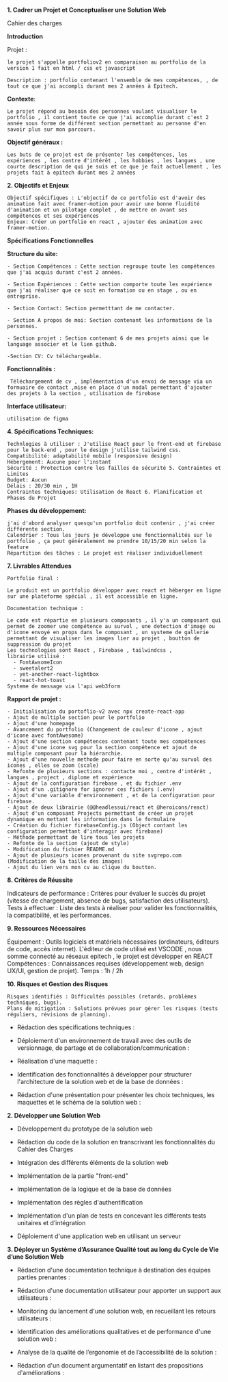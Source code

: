 **1. Cadrer un Projet et Conceptualiser une Solution Web**

Cahier des charges

**Introduction**

   Projet :

    le projet s'appelle portfoliov2 en comparaison au portfolio de la version 1 fait en html / css et javascript

    Description : portfolio contenant l'ensemble de mes compétences, , de tout ce que j'ai accompli durant mes 2 années à Epitech.

**Contexte**:

    Le projet répond au besoin des personnes voulant visualiser le portfolio , il contient toute ce que j'ai accomplie durant c'est 2 année sous forme de différent section permettant au personne d'en savoir plus sur mon parcours.

**Objectif généraux :**
 
    Les buts de ce projet est de présenter les compétences, les expériences , les centre d'intérêt , les hobbies , les langues , une courte description de qui je suis et ce que je fait actuellement , les projets fait à epitech durant mes 2 années

**2. Objectifs et Enjeux**
   
    Objectif spécifiques : L'objectif de ce portfolio est d'avoir des animation fait avec framer-motion pour avoir une bonne fluidité d'animation et un pilotage complet , de mettre en avant ses compétences et ses expériences
    Enjeux: Créer un portfolio en react , ajouter des animation avec framer-motion.

**Spécifications Fonctionnelles**

**Structure du site:**

    - Section Compétences : Cette section regroupe toute les compétences que j'ai acquis durant c'est 2 années.

    - Section Expériences : Cette section comporte toute les expérience que j'ai réaliser que ce soit en formation ou en stage , ou en entreprise.

    - Section Contact: Section permetttant de me contacter.

    - Section A propos de moi: Section contenant les informations de la personnes.

    - Section projet : Section contenant 6 de mes projets ainsi que le language associer et le lien github.
  
    -Section CV: Cv téléchargeable.

**Fonctionnalités :**
    
     Téléchargement de cv , implémentation d'un envoi de message via un formuaire de contact ,mise en place d'un modal permettant d'ajouter des projets à la section , utilisation de firebase

**Interface utilisateur:** 

    utilisation de figma

**4. Spécifications Techniques:**

    Technlogies à utiliser : J'utilise React pour le front-end et firebase pour le back-end , pour le design j'utilise tailwind css.
    Compatibilité: adaptabilité mobile (responsive design)
    Hébergement: Aucune pour l'instant
    Sécurité : Protection contre les failles de sécurité 5. Contraintes et Limites
    Budget: Aucun
    Délais : 20/30 min , 1H
    Contraintes techniques: Utilisation de React 6. Planification et Phases du Projet

**Phases du développement:**

    j'ai d'abord analyser quesqu'un portfolio doit contenir , j'ai créer différente section.
    Calendrier : Tous les jours je développe une fonctionnalités sur le portfolio , ça peut généralement me prendre 10/15/20 min selon la feature
    Répartition des tâches : Le projet est réaliser individuellement

**7.  Livrables Attendues**

    Portfolio final : 
    
    Le produit est un portfolio développer avec react et héberger en ligne sur une plateforme spécial , il est accessible en ligne.

    Documentation technique : 
    
    Le code est répartie en plusieurs composants , il y'a un composant qui permet de zoomer une compétence au survol , une detection d'image ou d'icone envoyé en props dans le composant , un systeme de gallerie permettant de visualiser les images lier au projet , boutton de suppression du projet 
    Les technologies sont React , Firebase , tailwindcss ,
    librairie utilisé : 
      - FontAwsomeIcon
      - sweetalert2
      - yet-another-react-lightbox
      - react-hot-toast
    Systeme de message via l'api web3form 
    
**Rapport de projet :**

    - Initialisation du portoflio-v2 avec npx create-react-app
    - Ajout de multiple section pour le portfolio
    - Ajout d'une homepage
    - Avancement du portfolio (Changement de couleur d'icone , ajout d'icone avec fontAwesome)
    - Ajout d'une section compétences contenant toute mes compétences
    - Ajout d'une icone svg pour la section compétence et ajout de multiple composant pour la hiérarchie.
    - Ajout d'une nouvelle methode pour faire en sorte qu'au survol des icones , elles se zoom (scale)
    - Refonte de plusieurs sections : contacte moi , centre d'intérêt , langues , project , diplome et expérience
    - Ajout de la configuration firebase , et du fichier .env
    - Ajout d'un .gitignore for ignorer ces fichiers (.env)
    - Ajout d'une variable d'environnement , et de la configuration pour firebase.
    - Ajout de deux librairie (@@headlessui/react et @heroicons/react)
    - Ajout d'un composant Projects permettant de créer un projet dynamique en mettant les information dans le formulaire
    - Création du fichier firebaseConfig.js (Object contant les configuration permettant d'interagir avec firebase)
    - Méthode permettant de lire tous les projets
    - Refonte de la section (ajout de style)
    - Modification du fichier README.md
    - Ajout de plusieurs icones provenant du site svgrepo.com (Modification de la taille des images)
    - Ajout du lien vers mon cv au clique du boutton.

**8. Critères de Réussite**

   Indicateurs de performance : Critères pour évaluer le succès du projet (vitesse de chargement, absence de bugs, satisfaction des utilisateurs).
   Tests à effectuer : Liste des tests à réaliser pour valider les fonctionnalités, la compatibilité, et les performances.

**9. Ressources Nécessaires**

   Équipement : Outils logiciels et matériels nécessaires (ordinateurs, éditeurs de code, accès internet).
   L'éditeur de code utilisé est VSCODE , nous somme connecté au réseaux epitech , le projet est développer en REACT
   Compétences : Connaissances requises (développement web, design UX/UI, gestion de projet).
   Temps : 1h / 2h

**10. Risques et Gestion des Risques**
   
    Risques identifiés : Difficultés possibles (retards, problèmes techniques, bugs).
    Plans de mitigation : Solutions prévues pour gérer les risques (tests réguliers, révisions de planning).

 - Rédaction des spécifications techniques :

 - Déploiement d'un environnement de travail avec des outils de versionnage, de partage et de collaboration/communication :

 - Réalisation d'une maquette :

 - Identification des fonctionnalités à développer pour structurer l'architecture de la solution web et de la base de données :

 - Rédaction d'une présentation pour présenter les choix techniques, les maquettes et le schéma de la solution web :

**2. Développer une Solution Web**

 * Développement du prototype de la solution web

 * Rédaction du code de la solution en transcrivant les fonctionnalités du Cahier des Charges

 * Intégration des différents éléments de la solution web

 * Implémentation de la partie "front-end"

 * Implémentation de la logique et de la base de données

 * Implémentation des règles d'authentification

 * Implémentation d'un plan de tests en concevant les différents tests unitaires et d’intégration

 * Déploiement d'une application web en utilisant un serveur

**3. Déployer un Système d’Assurance Qualité tout au long du Cycle de Vie d’une Solution Web**

 * Rédaction d'une documentation technique à destination des équipes parties prenantes :

 * Rédaction d'une documentation utilisateur pour apporter un support aux utilisateurs :

 * Monitoring du lancement d'une solution web, en recueillant les retours utilisateurs :

 * Identification des améliorations qualitatives et de performance d'une solution web :

 * Analyse de la qualité de l’ergonomie et de l’accessibilité de la solution :

 * Rédaction d'un document argumentatif en listant des propositions d'améliorations :
